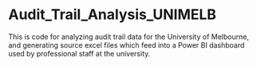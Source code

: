 # Audit_Trail_Analysis_UNIMELB
This is code for analyzing audit trail data for the University of Melbourne, and generating source excel files which feed into a Power BI dashboard used by professional staff at the university.

